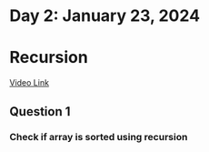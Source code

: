 # Day 2: January 23, 2024

# Recursion

[Video Link](https://www.youtube.com/watch?v=7F3MYyw3Jmg&list=PLfqMhTWNBTe0b2nM6JHVCnAkhQRGiZMSJ&index=39)

## Question 1 
### Check if array is sorted using recursion
